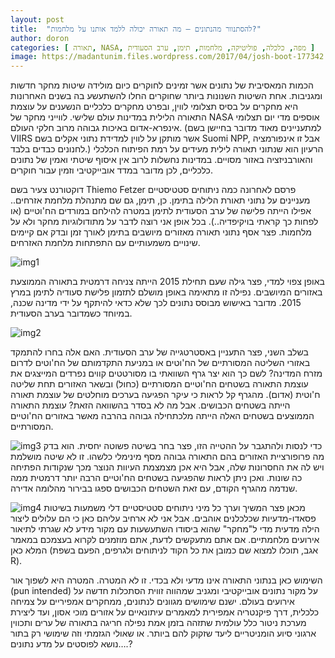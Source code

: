 ```yaml
---
layout: post
title:  "להסתנוור מהנתונים – מה תאורה יכולה ללמד אותנו על מלחמות?"
author: doron
categories: [ תאורה, NASA, מפה, כלכלה, פוליטיקה, מלחמות, תימן, ערב הסעודית ]
image: https://madantunim.files.wordpress.com/2017/04/josh-boot-177342.jpg?w=960&h=1280&crop=1
---
```

הכמות המאסיבית של נתונים אשר זמינים לחוקרים כיום מולידה שיטות מחקר חדשות ומגניבות. אחת השיטות השנונות ביותר שחוקרים החלו להשתעשע בה בשנים האחרונות היא מחקרים על בסיס תצלומי לווין, ובפרט מחקרים כלכליים הנשענים על עוצמת התאורה הלילית במדינות עולם שלישי. לווייני מחקר של NASA אוספים מדי יום תצלומי אינפרא-אדום באיכות גבוהה מרוב חלקי העולם. (למתעניינים מאוד מדובר בחיישן בשם VIIRS אשר מותקן על לווין למדידת נתוני אקלים בשם Suomi NPP, אבל זו אינפורמציה לחנונים כבדים בלבד.) הרעיון הוא שנתוני תאורה לילית מעידים על רמת הפיתוח הכלכלי והאורבניזציה באזור מסויים. במדינות נחשלות לרוב אין איסוף שיטתי ואמין של נתונים כלכליים, לכן מדובר במדד אובייקטיבי וזמין עבור חוקרים.

דוקטורנט צעיר בשם Thiemo Fetzer פרסם לאחרונה כמה ניתוחים סטטיסטיים מעניינים על נתוני תאורת הלילה בתימן. כן, תימן, גם שם מתנהלת מלחמת אזרחים.. אפילו הייתה פלישה של ערב הסעודית לתימן במטרה להילחם במורדים הח'וטיים (או לפחות כך קראתי בויקיפדיה..). בכל אופן אני רוצה לדבר על מתודולוגיות מחקר ולא על מלחמות. פצר אסף נתוני תאורה מאזורים מיושבים בתימן לאורך זמן ובדק אם קיימים שינויים משמעותיים עם התפתחות מלחמת האזרחים.

![img1](https://i2.wp.com/freigeist.devmag.net/wp-content/yemen-after.png?zoom=2)

באופן צפוי למדי, פצר גילה שעם תחילת 2015 הייתה צניחה דרמטית בתאורה הממוצעת באזורים המיושבים. נפילה זו מתאימה באופן מושלם לתזמון פלישת סעודיה לתימן במרץ 2015. מדובר באישוש מבוסס נתונים לכך שלא כדאי להיתקף על ידי מדינה שכנה, במיוחד כשמדובר בערב הסעודית.

![img2](https://i2.wp.com/freigeist.devmag.net/wp-content/before-after.png?zoom=2)

בשלב השני, פצר התעניין באסטרטגייה של ערב הסעודית. האם אלה בחרו להתמקד באזורי השליטה המסורתיים של הח'וטים או במניעת התקדמותם של הח'וטים לדרום מזרח המדינה? לשם כך הוא יצר גרף השוואתי בו מסורטטים קווים נפרדים המייצגים את עוצמת התאורה בשטחים הח'וטיים המסורתיים (כחול) ובשאר האזורים תחת שליטה ח'וטית (אדום). מהגרף קל לראות כי עיקר הפגיעה בערכים מוחלטים של עוצמת תאורה הייתה בשטחים הכבושים. אבל מה לא בסדר בהשוואה הזאת? עוצמת התאורה הממוצעים בשטחים האלה הייתה מלכתחילה גבוהה בהרבה מאשר באזורים הח'וטיים המסורתיים.

![img3](https://i1.wp.com/freigeist.devmag.net/wp-content/before-after-2.png?zoom=2)
כדי לנסות ולהתגבר על ההטייה הזו, פצר בחר בשיטה פשוטה יחסית. הוא בדק מה פרופורציית האזורים בהם התאורה גבוהה מסף מינימלי כלשהו. זו לא שיטה מושלמת ויש לה את החסרונות שלה, אבל היא אכן מצמצמת העיוות הנוצר מכך שנקודות הפתיחה כה שונות. ואכן ניתן לראות שהפגיעה בשטחים הח'וטיים הרבה יותר דרמטית ממה שנדמה מהגרף הקודם, עם זאת השטחים הכבושים ספגו בבירור מהלומה אדירה.

![img4](https://i0.wp.com/freigeist.devmag.net/wp-content/before-after-3.png?zoom=2)
מכאן פצר המשיך וערך כל מיני ניתוחים סטטיסטיים דלי משמעות בשיטות פסאדו-מדעיות שכלכלנים אוהבים. אבל אני לא ארחיב עליהם כאן כי הם עלולים ליצור הילה מדעית מדי ל"מחקר" שהוא ביסודו השתעשעות עם מקור מידע לא שגרתי לתיאור אירועים מלחמתיים. אם אתם מתעקשים לדעת, אתם מוזמנים לקרוא בעצמכם במאמר המלא כאן (אגב, תוכלו למצוא שם כמובן את כל הקוד לניתוחים ולגרפים, הפעם בשפת R).

השימוש כאן בנתוני התאורה אינו מדעי ולא בכדי. זו לא המטרה. המטרה היא לשפוך אור (pun intended) על מקור נתונים אובייקטיבי ומגניב שמהווה זווית הסתכלות חדשה על אירועים בעולם. ישנם שימושים מגוונים לנתונים, ממחקרים אמפיריים על צמיחה כלכלית, דרך פיקנטריה אמפירית למאמרים עיתונאיים על אזורים מוכי אסון, ועד ליצירת מערכת ניטור כלל עולמית שתזהה בזמן אמת נפילה חריגה בתאורה של ערים ותכווין ארגוני סיוע הומניטריים ליעד שזקוק להם ביותר. או שאולי הגזמתי וזה שימושי רק בתור נושא לפוסטים על מדע נתונים….?
